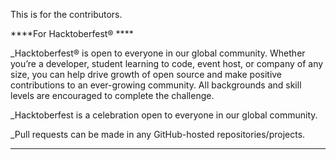 This is for the contributors.

****For Hacktoberfest® ****

_Hacktoberfest® is open to everyone in our global community. Whether you’re a developer, student learning to code, event host, or company of any size, you can help drive growth of open source and make positive contributions to an ever-growing community. All backgrounds and skill levels are encouraged to complete the challenge.

_Hacktoberfest is a celebration open to everyone in our global community.

_Pull requests can be made in any GitHub-hosted repositories/projects.
___
